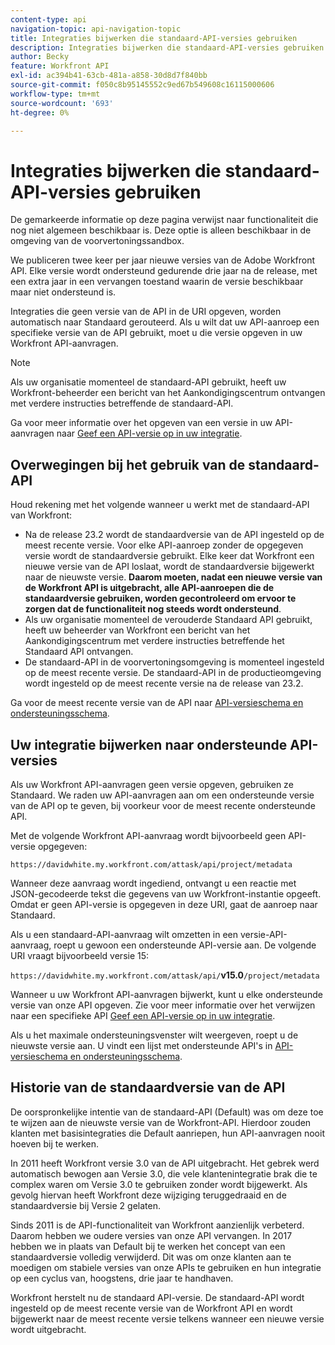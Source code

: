 ```yaml
---
content-type: api
navigation-topic: api-navigation-topic
title: Integraties bijwerken die standaard-API-versies gebruiken
description: Integraties bijwerken die standaard-API-versies gebruiken
author: Becky
feature: Workfront API
exl-id: ac394b41-63cb-481a-a858-30d8d7f840bb
source-git-commit: f050c8b95145552c9ed67b549608c16115000606
workflow-type: tm+mt
source-wordcount: '693'
ht-degree: 0%

---
```


# Integraties bijwerken die standaard-API-versies gebruiken

<!-- This article is going to need a complete revamp or to be removed-->

<span class="preview">De gemarkeerde informatie op deze pagina verwijst naar functionaliteit die nog niet algemeen beschikbaar is. Deze optie is alleen beschikbaar in de omgeving van de voorvertoningssandbox.</span>

We publiceren twee keer per jaar nieuwe versies van de Adobe Workfront API. Elke versie wordt ondersteund gedurende drie jaar na de release, met een extra jaar in een vervangen toestand waarin de versie beschikbaar maar niet ondersteund is.

Integraties die geen versie van de API in de URI opgeven, worden automatisch naar Standaard gerouteerd. Als u wilt dat uw API-aanroep een specifieke versie van de API gebruikt, moet u die versie opgeven in uw Workfront API-aanvragen.

>[!NOTE]
>
>Als uw organisatie momenteel de standaard-API gebruikt, heeft uw Workfront-beheerder een bericht van het Aankondigingscentrum ontvangen met verdere instructies betreffende de standaard-API.


<!--
Integrations that do not specify a version of the API in the URI are automatically routed to Default, which has been deprecated. In order for your Workfront integrations to be valid, you must specify a supported API version in your Workfront API requests.
-->

Ga voor meer informatie over het opgeven van een versie in uw API-aanvragen naar [Geef een API-versie op in uw integratie](../../wf-api/api/specify-api-version-integrations.md).

## Overwegingen bij het gebruik van de standaard-API

Houd rekening met het volgende wanneer u werkt met de standaard-API van Workfront:

* Na de release 23.2 wordt de standaardversie van de API ingesteld op de meest recente versie. Voor elke API-aanroep zonder de opgegeven versie wordt de standaardversie gebruikt. Elke keer dat Workfront een nieuwe versie van de API loslaat, wordt de standaardversie bijgewerkt naar de nieuwste versie. **Daarom moeten, nadat een nieuwe versie van de Workfront API is uitgebracht, alle API-aanroepen die de standaardversie gebruiken, worden gecontroleerd om ervoor te zorgen dat de functionaliteit nog steeds wordt ondersteund**.
* Als uw organisatie momenteel de verouderde Standaard API gebruikt, heeft uw beheerder van Workfront een bericht van het Aankondigingscentrum met verdere instructies betreffende het Standaard API ontvangen.
* <span class="preview">De standaard-API in de voorvertoningsomgeving is momenteel ingesteld op de meest recente versie. De standaard-API in de productieomgeving wordt ingesteld op de meest recente versie na de release van 23.2.</span>

Ga voor de meest recente versie van de API naar [API-versieschema en ondersteuningsschema](../../wf-api/api/api-version-support-schedule.md).

<!--

## Deprecating Default

In an effort to improve the Workfront API, we are in the process of removing older API versions that have exceeded our support window of three years. One of these versions is Version 2, to which Default is mapped. This version was released in 2010, and much of the logic supported in the Attask/Workfront application at that time either no longer exists or has substantially changed.

We deprecated Default in July 2017, and we will no longer designate a specific version of the API to be the default version. Instead, all Workfront API requests must specify a specific API version.

>[!IMPORTANT]
>
> By July 1, 2018 all of your Workfront integrations that use Default must be updated to call a specific supported API version. After that date, all of your Workfront API requests used by integrations that do not specify a version will fail.

To learn about the Workfront deprecation cadence, see [API versioning and support schedule](../../wf-api/api/api-version-support-schedule.md).

-->

## Uw integratie bijwerken naar ondersteunde API-versies

Als uw Workfront API-aanvragen geen versie opgeven, gebruiken ze Standaard. We raden uw API-aanvragen aan om een ondersteunde versie van de API op te geven, bij voorkeur voor de meest recente ondersteunde API.

Met de volgende Workfront API-aanvraag wordt bijvoorbeeld geen API-versie opgegeven:

`https://davidwhite.my.workfront.com/attask/api/project/metadata`

Wanneer deze aanvraag wordt ingediend, ontvangt u een reactie met JSON-gecodeerde tekst die gegevens van uw Workfront-instantie opgeeft. Omdat er geen API-versie is opgegeven in deze URI, gaat de aanroep naar Standaard.

Als u een standaard-API-aanvraag wilt omzetten in een versie-API-aanvraag, roept u gewoon een ondersteunde API-versie aan. De volgende URI vraagt bijvoorbeeld versie 15:

`https://davidwhite.my.workfront.com/attask/api/`**v15.0**`/project/metadata`

Wanneer u uw Workfront API-aanvragen bijwerkt, kunt u elke ondersteunde versie van onze API opgeven. Zie voor meer informatie over het verwijzen naar een specifieke API [Geef een API-versie op in uw integratie](../../wf-api/api/specify-api-version-integrations.md).

Als u het maximale ondersteuningsvenster wilt weergeven, roept u de nieuwste versie aan. U vindt een lijst met ondersteunde API&#39;s in [API-versieschema en ondersteuningsschema](../../wf-api/api/api-version-support-schedule.md).

## Historie van de standaardversie van de API

De oorspronkelijke intentie van de standaard-API (Default) was om deze toe te wijzen aan de nieuwste versie van de Workfront-API. Hierdoor zouden klanten met basisintegraties die Default aanriepen, hun API-aanvragen nooit hoeven bij te werken.

In 2011 heeft Workfront versie 3.0 van de API uitgebracht. Het gebrek werd automatisch bewogen aan Versie 3.0, die vele klantenintegratie brak die te complex waren om Versie 3.0 te gebruiken zonder wordt bijgewerkt. Als gevolg hiervan heeft Workfront deze wijziging teruggedraaid en de standaardversie bij Versie 2 gelaten.

Sinds 2011 is de API-functionaliteit van Workfront aanzienlijk verbeterd. Daarom hebben we oudere versies van onze API vervangen. In 2017 hebben we in plaats van Default bij te werken het concept van een standaardversie volledig verwijderd. Dit was om onze klanten aan te moedigen om stabiele versies van onze APIs te gebruiken en hun integratie op een cyclus van, hoogstens, drie jaar te handhaven.

Workfront herstelt nu de standaard API-versie. De standaard-API wordt ingesteld op de meest recente versie van de Workfront API en wordt bijgewerkt naar de meest recente versie telkens wanneer een nieuwe versie wordt uitgebracht.

